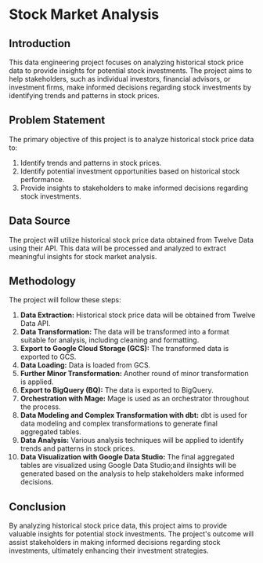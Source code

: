 # Stock Market Analysis

## Introduction

This data engineering project focuses on analyzing historical stock price data to provide insights for potential stock investments. The project aims to help stakeholders, such as individual investors, financial advisors, or investment firms, make informed decisions regarding stock investments by identifying trends and patterns in stock prices.

## Problem Statement

The primary objective of this project is to analyze historical stock price data to:

1. Identify trends and patterns in stock prices.
2. Identify potential investment opportunities based on historical stock performance.
3. Provide insights to stakeholders to make informed decisions regarding stock investments.

## Data Source

The project will utilize historical stock price data obtained from Twelve Data using their API. This data will be processed and analyzed to extract meaningful insights for stock market analysis.

## Methodology

The project will follow these steps:

1. **Data Extraction:** Historical stock price data will be obtained from Twelve Data API.
2. **Data Transformation:** The data will be transformed into a format suitable for analysis, including cleaning and formatting.
3. **Export to Google Cloud Storage (GCS):** The transformed data is exported to GCS.
4. **Data Loading:** Data is loaded from GCS.
5. **Further Minor Transformation:** Another round of minor transformation is applied.
6. **Export to BigQuery (BQ):** The data is exported to BigQuery.
7. **Orchestration with Mage:** Mage is used as an orchestrator throughout the process.
8. **Data Modeling and Complex Transformation with dbt:** dbt is used for data modeling and complex transformations to generate final aggregated tables.
9. **Data Analysis:** Various analysis techniques will be applied to identify trends and patterns in stock prices.
10. **Data Visualization with Google Data Studio:** The final aggregated tables are visualized using Google Data Studio;and iInsights will be generated based on the analysis to help stakeholders make informed decisions.


## Conclusion

By analyzing historical stock price data, this project aims to provide valuable insights for potential stock investments. The project's outcome will assist stakeholders in making informed decisions regarding stock investments, ultimately enhancing their investment strategies.
